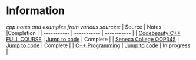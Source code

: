 # Information
*cpp notes and examples from various sources:*
| Source | Notes |Completion |
| ----------- | ----------- | ----------- |
| [Codebeauty C++ FULL COURSE](https://youtu.be/GQp1zzTwrIg) | [Jump to code](https://github.com/pereiradaniel/cpp_course/tree/master/Codebeauty) | Complete |
| [Seneca College OOP345](https://ict.senecacollege.ca/~oop345/pages/content/index.html) | [Jump to code](https://github.com/pereiradaniel/cpp_course/tree/master/OOP345-Notes) | Complete |
| [C++ Programming](https://www.cppexamples.xyz/p/c-ds-maliks.html) | [Jump to code]() | In progress |
